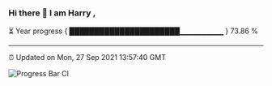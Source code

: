 ### Hi there 👋 I am Harry , 

⏳ Year progress { ██████████████████████▁▁▁▁▁▁▁▁ } 73.86 %

---

⏰ Updated on Mon, 27 Sep 2021 13:57:40 GMT

![Progress Bar CI](https://github.com/duykhang68/duykhang68/workflows/Progress%20Bar%20CI/badge.svg)
